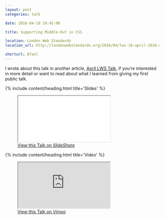 ```yaml
---
layout: post
categories: talk

date: 2016-04-18 19:45:00

title: Supporting Middle-Out in CSS

location: London Web Standards
location_url: http://londonwebstandards.org/2016/04/lws-18-april-2016-animation-chats-lwsaniquery/

shorturl: 8fanl
---
```



I wrote about this talk in another article, <a rel="me" href="{% post_url 2016-04-29-april-lws-talk %}">April LWS Talk</a>, if you’re interested in more detail or want to read about what I learned from giving my first public talk.


{% include content/heading.html title='Slides' %}

<figure>
    <div class="media  media--slideshare">
        <iframe src="//www.slideshare.net/slideshow/embed_code/key/hixmTNkYy3AfKn" allowfullscreen></iframe>
    </div>
    <figcaption><a rel="external" href="http://www.slideshare.net/ChrisBurnell1/supporting-middleout-in-css-61086081/1" title="Supporting Middle-Out in CSS on SlideShare">View this Talk on <em>SlideShare</em></a></figcaption>
</figure>


{% include content/heading.html title='Video' %}

<figure>
    <div class="media  media--vimeo">
        <iframe src="https://player.vimeo.com/video/164122074" allowfullscreen></iframe>
    </div>
    <figcaption><a rel="external" href="https://vimeo.com/164122074" title="Supporting Middle-Out in CSS on Vimeo">View this Talk on <em>Vimeo</em></a></figcaption>
</figure>

